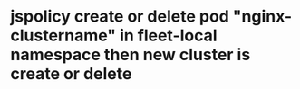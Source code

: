 # jspolicy create or delete pod "nginx-clustername" in fleet-local namespace then new cluster is create or delete 
